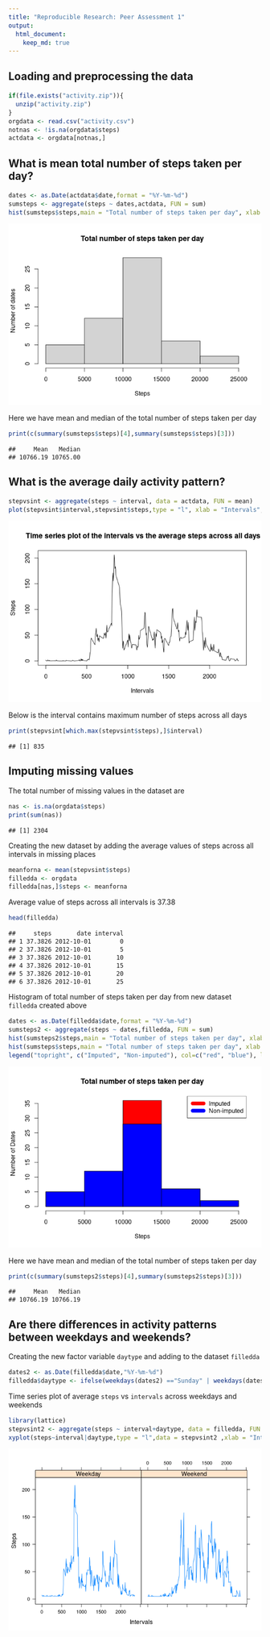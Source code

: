```yaml
---
title: "Reproducible Research: Peer Assessment 1"
output: 
  html_document:
    keep_md: true
---
```



## Loading and preprocessing the data

```r
if(file.exists("activity.zip")){
  unzip("activity.zip")
}
orgdata <- read.csv("activity.csv")
notnas <- !is.na(orgdata$steps)
actdata <- orgdata[notnas,]
```

## What is mean total number of steps taken per day?

```r
dates <- as.Date(actdata$date,format = "%Y-%m-%d")
sumsteps <- aggregate(steps ~ dates,actdata, FUN = sum)
hist(sumsteps$steps,main = "Total number of steps taken per day", xlab ="Steps",ylab = "Number of dates")
```

![](PA1_template_files/figure-html/unnamed-chunk-2-1.png)<!-- -->

Here we have mean and median of the total number of steps taken per day

```r
print(c(summary(sumsteps$steps)[4],summary(sumsteps$steps)[3]))
```

```
##     Mean   Median 
## 10766.19 10765.00
```
## What is the average daily activity pattern?

```r
stepvsint <- aggregate(steps ~ interval, data = actdata, FUN = mean)
plot(stepvsint$interval,stepvsint$steps,type = "l", xlab = "Intervals", ylab = "Steps", main = " Time series plot of the intervals vs the average steps across all days")
```

![](PA1_template_files/figure-html/unnamed-chunk-4-1.png)<!-- -->

Below is the interval contains maximum number of steps across all days

```r
print(stepvsint[which.max(stepvsint$steps),]$interval)
```

```
## [1] 835
```

## Imputing missing values

The total number of missing values in the dataset are

```r
nas <- is.na(orgdata$steps)
print(sum(nas))
```

```
## [1] 2304
```
Creating the new dataset by adding the average values of steps across all intervals  in missing places  

```r
meanforna <- mean(stepvsint$steps)
filledda <- orgdata
filledda[nas,]$steps <- meanforna
```
Average value of steps across all intervals is 37.38

```r
head(filledda)
```

```
##     steps       date interval
## 1 37.3826 2012-10-01        0
## 2 37.3826 2012-10-01        5
## 3 37.3826 2012-10-01       10
## 4 37.3826 2012-10-01       15
## 5 37.3826 2012-10-01       20
## 6 37.3826 2012-10-01       25
```
Histogram of total  number of steps taken per day from new dataset `filledda` created above

```r
dates <- as.Date(filledda$date,format = "%Y-%m-%d")
sumsteps2 <- aggregate(steps ~ dates,filledda, FUN = sum)
hist(sumsteps2$steps,main = "Total number of steps taken per day", xlab = "Steps",ylab = "Number of Dates", col ="red")
hist(sumsteps$steps,main = "Total number of steps taken per day", xlab ="Steps",ylab = "Number of dates", col = "blue",add=TRUE)
legend("topright", c("Imputed", "Non-imputed"), col=c("red", "blue"), lwd=10)
```

![](PA1_template_files/figure-html/unnamed-chunk-9-1.png)<!-- -->

Here we have mean and median of the total number of steps taken per day

```r
print(c(summary(sumsteps2$steps)[4],summary(sumsteps2$steps)[3]))
```

```
##     Mean   Median 
## 10766.19 10766.19
```

## Are there differences in activity patterns between weekdays and weekends?
  Creating the new factor variable `daytype` and adding to the  dataset `filledda`

```r
dates2 <- as.Date(filledda$date,"%Y-%m-%d")
filledda$daytype <- ifelse(weekdays(dates2) =="Sunday" | weekdays(dates2) =="Saturday", "Weekend","Weekday")
```
Time series plot of average `steps` vs `intervals` across weekdays and weekends

```r
library(lattice)
stepvsint2 <- aggregate(steps ~ interval+daytype, data = filledda, FUN = mean)
xyplot(steps~interval|daytype,type = "l",data = stepvsint2 ,xlab = "Intervals", ylab = "Steps")
```

![](PA1_template_files/figure-html/unnamed-chunk-12-1.png)<!-- -->



